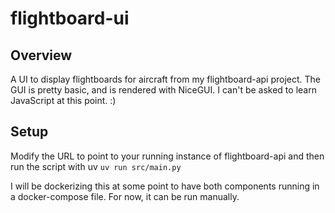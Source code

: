 # flightboard-ui

## Overview

A UI to display flightboards for aircraft from my flightboard-api project. The GUI is pretty basic, and is rendered with NiceGUI. I can't be asked to learn JavaScript at this point. :)

## Setup

Modify the URL to point to your running instance of flightboard-api and then run the script with uv `uv run src/main.py`

I will be dockerizing this at some point to have both components running in a docker-compose file. For now, it can be run manually. 

